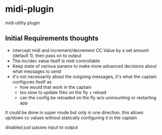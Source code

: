 # midi-plugin
midi utility plugin

## Initial Requirements thoughts

- intercept midi and increment/decrement CC Value by a set amount (default 1), then pass on to output
- The inc/dec value itself is midi controllable
- Keep state of various params to make more advanced decisions about what messages to send
- it's not necessarily about the outgoing messages, it's what the captain configures itself as
  - how would that work in the captain
  - too slow to update files on the fly + reload
  - can the config be reloaded on the fly w/o unmounting or restarting app
 
It could be done in super mode but only in one direction. this allows up/down cc values without statically configuring it in the captain

disabled just passes input to output
